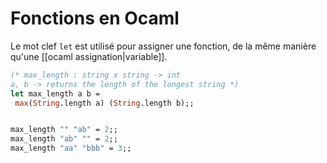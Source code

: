 # Fonctions en Ocaml

Le mot clef `let` est utilisé pour assigner une fonction, de la même manière qu'une [[ocaml assignation|variable]].

```ocaml
(* max_length : string x string -> int
a, b -> returns the length of the longest string *)
let max_length a b =
 max(String.length a) (String.length b);;


max_length "" "ab" = 2;;
max_length "ab" "" = 2;;
max_length "aa" "bbb" = 3;;

```
